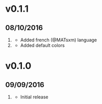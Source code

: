 # v0.1.1
## 08/10/2016

1. [](#improved)
    * Added french (@MATsxm) language
1. [](#improved)
    * Added default colors

# v0.1.0
##  09/09/2016

1. [](#new)
    * Initial release
